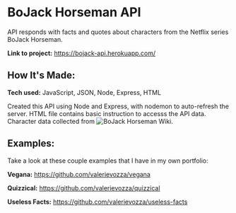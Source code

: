 # BoJack Horseman API
API responds with facts and quotes about characters from the Netflix series BoJack Horseman.

**Link to project:** https://bojack-api.herokuapp.com/

## How It's Made:

**Tech used:** JavaScript, JSON, Node, Express, HTML

Created this API using Node and Express, with nodemon to auto-refresh the server. HTML file contains basic instruction to accesss the API data. Character data collected from ![BoJack Horseman Wiki](https://bojackhorseman.fandom.com/wiki/BoJack_Horseman_Wiki).


## Examples:
Take a look at these couple examples that I have in my own portfolio:

**Vegana:** https://github.com/valerievozza/vegana

**Quizzical:** https://github.com/valerievozza/quizzical

**Useless Facts:** https://github.com/valerievozza/useless-facts
